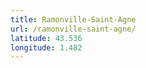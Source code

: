 ```yaml
---
title: Ramonville-Saint-Agne
url: /ramonville-saint-agne/
latitude: 43.536
longitude: 1.482
---
```

